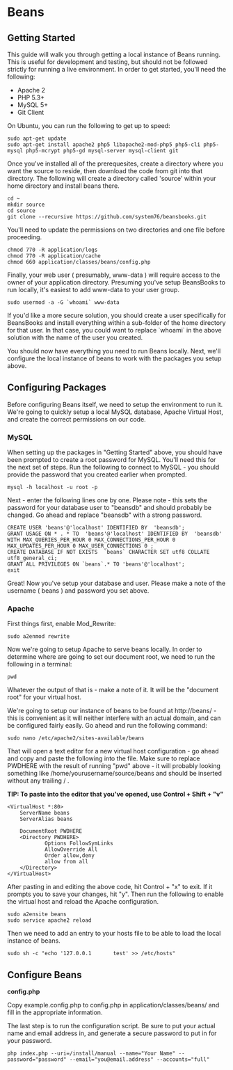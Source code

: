 # Beans

## Getting Started

This guide will walk you through getting a local instance of Beans running. 
This is useful for development and testing, but should not be followed strictly 
for running a live environment.  In order to get started, you'll need the 
following:  

  *  Apache 2
  *  PHP 5.3+
  *  MySQL 5+
  *  Git Client

On Ubuntu, you can run the following to get up to speed:  

    sudo apt-get update  
    sudo apt-get install apache2 php5 libapache2-mod-php5 php5-cli php5-mysql php5-mcrypt php5-gd mysql-server mysql-client git  
  
Once you've installed all of the prerequesites, create a directory where you 
want the source to reside, then download the code from git into that directory. 
The following will create a directory called 'source' within your home directory 
and install beans there.

    cd ~
    mkdir source
    cd source
    git clone --recursive https://github.com/system76/beansbooks.git

You'll need to update the permissions on two directories and one file before proceeding.

    chmod 770 -R application/logs
    chmod 770 -R application/cache
    chmod 660 application/classes/beans/config.php

Finally, your web user ( presumably, www-data ) will require access to the owner of
your application directory.  Presuming you've setup BeansBooks to run locally, it's easiest 
to add www-data to your user group.

    sudo usermod -a -G `whoami` www-data

If you'd like a more secure solution, you should create a user specifically 
for BeansBooks and install everything within a sub-folder of the home 
directory for that user.  In that case, you could want to replace \`whoami\` 
in the above solution with the name of the user you created.

You should now have everything you need to run Beans locally.  Next, we'll 
configure the local instance of beans to work with the packages you setup 
above.

## Configuring Packages

Before configuring Beans itself, we need to setup the environment to run 
it. We're going to quickly setup a local MySQL database, Apache Virtual Host, 
and create the correct permissions on our code.

### MySQL

When setting up the packages in "Getting Started" above, you should have been 
prompted to create a root password for MySQL.  You'll need this for the next 
set of steps.  Run the following to connect to MySQL - you should provide the 
password that you created earlier when prompted.

    mysql -h localhost -u root -p

Next - enter the following lines one by one.  Please note - this sets the 
password for your database user to "beansdb" and should probably be changed. 
Go ahead and replace "beansdb" with a strong password.

    CREATE USER 'beans'@'localhost' IDENTIFIED BY  'beansdb';  
    GRANT USAGE ON * . * TO  'beans'@'localhost' IDENTIFIED BY  'beansdb' WITH MAX_QUERIES_PER_HOUR 0 MAX_CONNECTIONS_PER_HOUR 0 MAX_UPDATES_PER_HOUR 0 MAX_USER_CONNECTIONS 0 ;  
    CREATE DATABASE IF NOT EXISTS  `beans` CHARACTER SET utf8 COLLATE utf8_general_ci;
    GRANT ALL PRIVILEGES ON `beans`.* TO 'beans'@'localhost';
    exit  

Great!  Now you've setup your database and user.  Please make a note of the 
username ( beans ) and password you set above.  

### Apache

First things first, enable Mod_Rewrite:

    sudo a2enmod rewrite

Now we're going to setup Apache to serve beans locally.  In order to determine 
where are going to set our document root, we need to run the following in a 
terminal:  

    pwd

Whatever the output of that is - make a note of it.  It will be the "document 
root" for your virtual host.
  
We're going to setup our instance of beans to be found at http://beans/ - 
this is convenient as it will neither interfere with an actual domain, and 
can be configured fairly easily.  Go ahead and run the following command:  

    sudo nano /etc/apache2/sites-available/beans

That will open a text editor for a new virtual host configuration - go ahead and 
copy and paste the following into the file.  Make sure to replace PWDHERE with 
the result of running "pwd" above - it will probably looking something like 
/home/yourusername/source/beans and should be inserted without any trailing / .  

**TIP: To paste into the editor that you've opened, use Control + Shift + "v"**

    <VirtualHost *:80>
        ServerName beans 
        ServerAlias beans 

        DocumentRoot PWDHERE            
        <Directory PWDHERE>
                Options FollowSymLinks
                AllowOverride All
                Order allow,deny
                allow from all
        </Directory>
    </VirtualHost>

After pasting in and editing the above code, hit Control + "x" to exit. If it prompts you 
to save your changes, hit "y".  Then run the following to enable the virtual host and 
reload the Apache configuration.  

    sudo a2ensite beans
    sudo service apache2 reload
  
Then we need to add an entry to your hosts file to be able to load the local 
instance of beans.  

	sudo sh -c "echo '127.0.0.1       test' >> /etc/hosts"
  
## Configure Beans  

**config.php**  

Copy example.config.php to config.php in application/classes/beans/ and fill in the appropriate information.

The last step is to run the configuration script.  Be sure to put your actual name and 
email address in, and generate a secure password to put in for your password.

    php index.php --uri=/install/manual --name="Your Name" --password="password" --email="you@email.address" --accounts="full"


